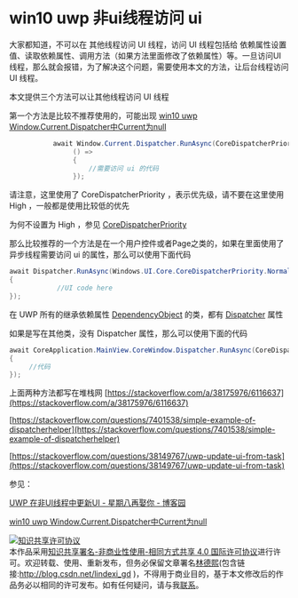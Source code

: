 # win10 uwp 非ui线程访问 ui 

大家都知道，不可以在 其他线程访问 UI 线程，访问 UI 线程包括给 依赖属性设置值、读取依赖属性、调用方法（如果方法里面修改了依赖属性）等。一旦访问UI线程，那么就会报错，为了解决这个问题，需要使用本文的方法，让后台线程访问 UI 线程。

<!--more-->
<!-- csdn -->

本文提供三个方法可以让其他线程访问 UI 线程

第一个方法是比较不推荐使用的，可能出现 [win10 uwp Window.Current.Dispatcher中Current为null](https://blog.lindexi.com/post/win10-uwp-Window.Current.Dispatcher%E4%B8%ADCurrent%E4%B8%BAnull.html)

```csharp
           await Window.Current.Dispatcher.RunAsync(CoreDispatcherPriority.High,
                () =>
                {
                    //需要访问 ui 的代码
                });
```

请注意，这里使用了 CoreDispatcherPriority ，表示优先级，请不要在这里使用 High ，一般都是使用比较低的优先

为何不设置为 High ，参见
[CoreDispatcherPriority](https://docs.microsoft.com/en-us/uwp/api/Windows.UI.Core.CoreDispatcherPriority)

那么比较推荐的一个方法是在一个用户控件或者Page之类的，如果在里面使用了异步线程需要访问 ui 的属性，那么可以使用下面代码

```csharp
await Dispatcher.RunAsync(Windows.UI.Core.CoreDispatcherPriority.Normal, () => 
{
            //UI code here
});
```

在 UWP 所有的继承依赖属性 [DependencyObject](https://docs.microsoft.com/en-us/uwp/api/windows.ui.xaml.dependencyobject) 的类，都有 [Dispatcher](https://docs.microsoft.com/en-us/uwp/api/windows.ui.xaml.dependencyobject.dispatcher) 属性

如果是写在其他类，没有 Dispatcher 属性，那么可以使用下面的代码

```csharp
await CoreApplication.MainView.CoreWindow.Dispatcher.RunAsync(CoreDispatcherPriority.Normal, () => 
{ 
     //代码
});
```

上面两种方法都写在堆栈网 [https://stackoverflow.com/a/38175976/6116637](https://stackoverflow.com/a/38175976/6116637)

[https://stackoverflow.com/questions/7401538/simple-example-of-dispatcherhelper](https://stackoverflow.com/questions/7401538/simple-example-of-dispatcherhelper)

[https://stackoverflow.com/questions/38149767/uwp-update-ui-from-task](https://stackoverflow.com/questions/38149767/uwp-update-ui-from-task)

参见：

[UWP 在非UI线程中更新UI - 星期八再娶你 - 博客园](https://www.cnblogs.com/hupo376787/p/11660732.html#4387513 )

[win10 uwp Window.Current.Dispatcher中Current为null](https://blog.lindexi.com/post/win10-uwp-window.current.dispatcher%E4%B8%ADcurrent%E4%B8%BAnull )

<a rel="license" href="http://creativecommons.org/licenses/by-nc-sa/4.0/"><img alt="知识共享许可协议" style="border-width:0" src="https://licensebuttons.net/l/by-nc-sa/4.0/88x31.png" /></a><br />本作品采用<a rel="license" href="http://creativecommons.org/licenses/by-nc-sa/4.0/">知识共享署名-非商业性使用-相同方式共享 4.0 国际许可协议</a>进行许可。欢迎转载、使用、重新发布，但务必保留文章署名[林德熙](http://blog.csdn.net/lindexi_gd)(包含链接:http://blog.csdn.net/lindexi_gd )，不得用于商业目的，基于本文修改后的作品务必以相同的许可发布。如有任何疑问，请与我[联系](mailto:lindexi_gd@163.com)。 